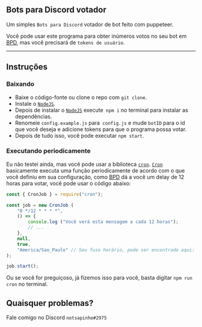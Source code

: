 ## Bots para Discord votador

Um simples `Bots para Discord` votador de bot feito com puppeteer.

Você pode usar este programa para obter inúmeros votos no seu bot em [BPD](https://botsparadiscord.com), mas você precisará de `tokens de usuário`.

<hr> </hr>

## Instruções

### Baixando

- Baixe o código-fonte ou clone o repo com `git clone`.
- Instale o [`NodeJS`](https://nodejs.org).
- Depois de instalar o [`NodeJS`](https://nodejs.org) execute` npm i` no terminal para instalar as dependências.
- Renomeie `config.example.js` para` config.js` e mude `botID` para o id que você deseja e adicione tokens para que o programa possa votar.
- Depois de tudo isso, você pode executar `npm start`.

### Executando periodicamente

Eu não testei ainda, mas você pode usar a biblioteca [`cron`](https://www.npmjs.com/package/cron). [`Cron`](https://www.npmjs.com/package/cron) basicamente executa uma função periodicamente de acordo com o que você definiu em sua configuração, como [BPD](https://botsparadiscord.com) dá a você um delay de 12 horas para votar, você pode usar o código abaixo:

```js
const { CronJob } = require("cron");

const job = new CronJob (
    "0 */12 * * * *",
    () => {
        console.log ("Você verá esta mensagem a cada 12 horas");
        // ...
    },
    null,
    true,
    "America/Sao_Paulo" // Seu fuso horário, pode ser encontrado aqui: https://momentjs.com/timezone/
);

job.start();
```

Ou se você for preguiçoso, já fizemos isso para você, basta digitar `npm run cron` no terminal.

## Quaisquer problemas?

Fale comigo no Discord `notsapinho#2975`
